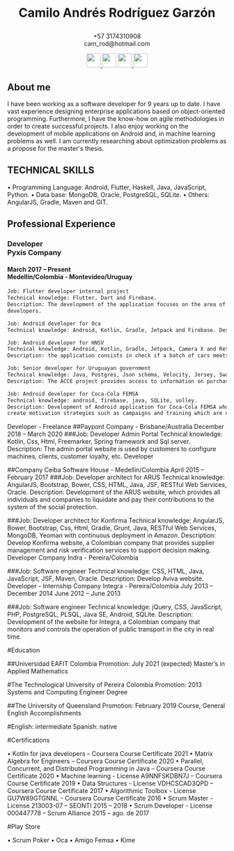 <h1><p align="center">Camilo Andr&eacute;s Rodr&iacute;guez Garz&oacute;n</p></h1> 
<p align="center">+57 3174310908<br>cam_rod@hotmail.com</p>
<div>
  <p align="center">
    <a href="https://www.facebook.com/crodriguezgarzon">
      <img src="http://www.download82.com/images/produse/iconuri/facebook-for-android.gif" width="32px" height="32px" />
    </a> 
    <a href="https://stackoverflow.com/users/11279246/camroga">
      <img src="https://upload.wikimedia.org/wikipedia/commons/thumb/e/ef/Stack_Overflow_icon.svg/768px-Stack_Overflow_icon.svg.png" 
           width="32px" height="32px" /></a> <a href="https://www.linkedin.com/in/camilo-rodriguez-garzon/">
      <img src="https://cdn4.iconfinder.com/data/icons/vector_social_media_icons/32px/linkedin.png" width="32px" height="32px" />
    </a> 
    <a href="https://github.com/camroga/">
      <img src="http://www.download82.com/images/produse/iconuri/github-desktop.png" width="32px" height="32px" />
    </a> 
  </p>
</div>

About me
-------
I have been working as a software developer for 9 years up to date. I have vast experience designing enterprise applications based on object-oriented programming. Furthermore, I have the know-how on agile methodologies in order to create successful projects. I also enjoy working on the development of mobile applications on Android and, in machine learning problems as well. I am currently researching about optimization problems as a propose for the master's thesis.

TECHNICAL SKILLS
----------------
• Programming Language: Android, Flutter, Haskell, Java, JavaScript, Python.
• Data base: MongoDB, Oracle, PostgreSQL, SQLite.
• Others: AngularJS, Gradle, Maven and GIT.

Professional Experience
---------------------------------

<h3>Developer <br> Pyxis Company</h3>
<h4>March 2017 – Present <br> Medellín/Colombia - Montevideo/Uruguay</h4>

```diff
Job: Flutter developer internal project
Technical knowledge: Flutter, Dart and Firebase.
Description: The development of the application focuses on the area of human resources, how it can interact with
developers.

Job: Android developer for Oca
Technical knowledge: Android, Kotlin, Gradle, Jetpack and Firebase. Description: Development of the app in Android for Oca company.

Job: Android developer for HNSV
Technical knowledge: Android, Kotlin, Gradle, Jetpack, Camera X and Retrofit.
Description: the application consists in check if a batch of cars meets the export requirements or not.

Job: Senior developer for Uruguayan government
Technical knowledge: Java, Postgres, Json schema, Velocity, Jersey, Swagger and Maven.
Description: The ACCE project provides access to information on purchases and contracts of the government.

Job: Android developer for Coca-Cola FEMSA
Technical knowledge: android, firebase, java, SQLite, volley.
Description: Development of Android application for Coca-Cola FEMSA whose objective is to provide a tool to
create motivation strategies such as campaigns and training which are obtained through this.
```

Developer - Freelance
##Paypont Company - Brisbane/Australia December 2018 – March 2020
###Job: Developer Admin Portal
Technical knowledge: Kotlin, Css, Html, Freemarker, Spring framework and Sql server.
Description: The admin portal website is used by customers to configure machines, clients, customer loyalty, etc.
Developer

##Company Ceiba Software House - Medellín/Colombia April 2015 – February 2017
###Job: Developer architect for ARUS
Technical knowledge: AngularJS, Bootstrap, Bower, CSS, HTML, Java, JSF, RESTful Web Services, Oracle. Description: Development of the ARUS website, which provides all individuals and companies to liquidate and pay
their contributions to the system of the social protection.

###Job: Developer architect for Konfirma
Technical knowledge: AngularJS, Bower, Bootstrap, Css, Html, Gradle, Grunt, Java, RESTful Web Services,
MongoDB, Yeoman with continuous deployment in Amazon.
Description: Develop Konfirma website, a Colombian company that provides supplier management and risk
verification services to support decision making.
Developer
Company Indra - Pereira/Colombia

###Job: Software engineer
Technical knowledge: CSS, HTML, Java, JavaScript, JSF, Maven, Oracle. Description: Develop Aviva website.
Developer - Internship
Company Integra - Pereira/Colombia
July 2013 – December 2014
June 2012 – June 2013

###Job: Software engineer
Technical knowledge: jQuery, CSS, JavaScript, PHP, PostgreSQL, PLSQL, Java SE, Android, SQLite. Description: Development of the website for Integra, a Colombian company that monitors and controls the
operation of public transport in the city in real time.

#Education

##Universidad EAFIT Colombia                                              Promotion: July 2021 (expected)
Master’s in Applied Mathematics

#The Technological University of Pereira Colombia                         Promotion: 2013
Systems and Computing Engineer Degree

##The University of Queensland                                            Promotion: February 2019
Course, General English
Accomplishments

#English: intermediate Spanish: native

#Certifications

• Kotlin for java developers – Coursera Course Certificate 2021
• Matrix Algebra for Engineers – Coursera Course Certificate 2020
• Parallel, Concurrent, and Distributed Programming in Java – Coursera Course Certificate 2020
• Machine learning - License A9NNFSKDBN7J – Coursera Course Certificate 2019
• Data Structures - License VDHCSCAD3QPD – Coursera Course Certificate 2017
• Algorithmic Toolbox - License GU7W89GTGNNL - Coursera Course Certificate 2016
• Scrum Master - License 213003-07 – SEONTI 2015 – 2018
• Scrum Developer - License 000447778 – Scrum Alliance 2015 – ago. de 2017

#Play Store

• Scrum Poker
• Oca
• Amigo Femsa
• Kime
